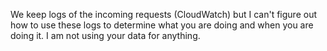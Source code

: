 We keep logs of the incoming requests (CloudWatch) but I can't figure out how to use these logs to determine what you are doing and when you are doing it.
I am not using your data for anything.
